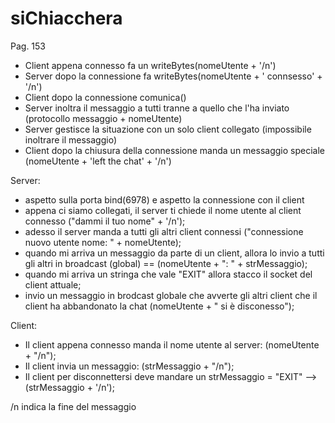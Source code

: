# siChiacchera
Pag. 153
- Client appena connesso fa un writeBytes(nomeUtente + '/n')
- Server dopo la connessione fa writeBytes(nomeUtente + ' connsesso' + '/n')
- Client dopo la connessione comunica()
- Server inoltra il messaggio a tutti tranne a quello che l'ha inviato (protocollo messaggio + nomeUtente)
- Server gestisce la situazione con un solo client collegato (impossibile inoltrare il messaggio)
- Client dopo la chiusura della connessione manda un messaggio speciale (nomeUtente + 'left the chat' + '/n')

Server:
- aspetto sulla porta bind(6978) e aspetto la connessione con il client
- appena ci siamo collegati, il server ti chiede il nome utente al client connesso ("dammi il tuo nome" + '/n');
- adesso il server manda a tutti gli altri client connessi ("connessione nuovo utente nome: " + nomeUtente);
- quando mi arriva un messaggio da parte di un client, allora lo invio a tutti gli altri in broadcast (global) == (nomeUtente + ": " + strMessaggio);
- quando mi arriva un stringa che vale "EXIT" allora stacco il socket del client attuale;
- invio un messaggio in brodcast globale che avverte gli altri client che il client ha abbandonato la chat (nomeUtente + " si è disconesso");

Client:
- Il client appena connesso manda il nome utente al server: (nomeUtente + "/n");
- Il client invia un messaggio: (strMessaggio + "/n");
- Il client per disconnettersi deve mandare un strMessaggio = "EXIT" --> (strMessaggio + '/n');

 /n indica la fine del messaggio
